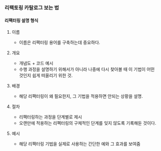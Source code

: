 ### 리팩토링 카탈로그 보는 법

#### 리팩터링 설명 형식

1. 이름

   - 이름은 리팩터링 용어를 구축하는데 중요하다.

2. 개요

   - 개념도 + 코드 예시
   - 수행 과정을 설명하기 위해서가 아니라 나중에 다시 찾아볼 때 이 기법이 어떤 것인지 쉽게 떠올리기 위한 것.

3. 배경

   - 해당 리팩터링이 왜 필요한지, 그 기법을 적용하면 안되는 상황을 설명.

4. 절차

   - 리팩터링하는 과정을 단계별로 제시
   - 오랜만에 적용하는 리펙터링의 구체적인 단계를 잊지 않도록 기록해둔 것이다.

5. 예시
   - 해당 리팩터링 기법을 실제로 사용하는 간단한 예와 그 효과를 보여줌
